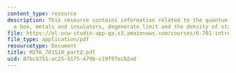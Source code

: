 ```yaml
---
content_type: resource
description: This resource contains information related to the quantum particle in
  a box, metals and insulators, degenerate limit and the density of states.
file: https://ol-ocw-studio-app-qa.s3.amazonaws.com/courses/6-701-introduction-to-nanoelectronics-spring-2010/87bcb751ac255175479bc19f97ecb2ad_MIT6_701S10_part2.pdf
file_type: application/pdf
resourcetype: Document
title: MIT6_701S10_part2.pdf
uid: 87bcb751-ac25-5175-479b-c19f97ecb2ad
---
```

